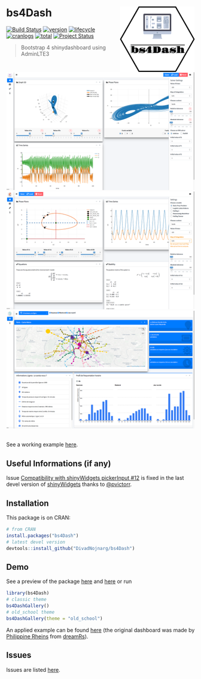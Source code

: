 # bs4Dash <img src="man/figures/bs4Dash1.png" width=200 align="right" />

[![Build Status](https://travis-ci.org/DivadNojnarg/bs4Dash.svg?branch=master)](https://travis-ci.org/DivadNojnarg/bs4Dash)
[![version](http://www.r-pkg.org/badges/version/bs4Dash)](https://CRAN.R-project.org/package=bs4Dash)
[![lifecycle](https://img.shields.io/badge/lifecycle-stable-ff69b4.svg)](https://www.tidyverse.org/lifecycle/#stable)
[![cranlogs](https://cranlogs.r-pkg.org/badges/bs4Dash)](https://CRAN.R-project.org/package=bs4Dash)
[![total](https://cranlogs.r-pkg.org/badges/grand-total/bs4Dash)](https://www.rpackages.io/package/bs4Dash)
[![Project Status](http://www.repostatus.org/badges/latest/wip.svg)](http://www.repostatus.org/#wip)

> Bootstrap 4 shinydashboard using AdminLTE3

<br>

<div class="row">
<div class="col-sm-4" align="center">
<div class="card">
<a href="http://130.60.24.205/Lorenz_parameters/" target="_blank"><img src="man/figures/bs4Dash_Lorenz.png"></a>
</div>
</div>
<div class="col-sm-4" align="center">
<div class="card">
<a href="http://130.60.24.205/Lotka_bdd/" target="_blank"><img src="man/figures/bs4Dash_Lotka.png"></a>
</div>
</div>
<div class="col-sm-4" align="center">
<div class="card">
<a href="http://130.60.24.205/dreamRs_ratp/" target="_blank"><img src="man/figures/bs4Dash_ratp.png"></a>
</div>
</div>
</div>

<br>

See a working example [here](https://dgranjon.shinyapps.io/bs4DashDemo/).

## Useful Informations (if any)

Issue [Compatibility with shinyWidgets pickerInput #12](https://github.com/DivadNojnarg/bs4Dash/issues/12) is fixed in the last devel
version of [shinyWidgets](https://github.com/dreamRs/shinyWidgets) thanks to [@pvictorr](https://twitter.com/_pvictorr).

## Installation

This package is on CRAN:

```r
# from CRAN
install.packages("bs4Dash")
# latest devel version
devtools::install_github("DivadNojnarg/bs4Dash")
```

## Demo

See a preview of the package [here](http://130.60.24.205/bs4Dash/showcase/classic) and
[here](http://130.60.24.205/bs4Dash/showcase/old_school) or run

```r
library(bs4Dash)
# classic theme
bs4DashGallery()
# old_school theme
bs4DashGallery(theme = "old_school")
```

An applied example can be found [here](http://130.60.24.205/dreamRs_ratp/) (the 
original dashboard was made by [Philippine Rheins](https://twitter.com/PhilippineRs) 
from [dreamRs](https://twitter.com/dreamRs_fr)).

## Issues

Issues are listed [here](https://github.com/DivadNojnarg/bs4Dash/issues). 